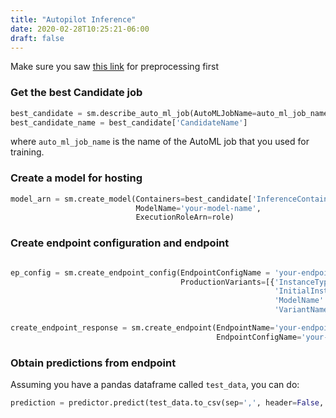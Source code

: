 ```yaml
---
title: "Autopilot Inference"
date: 2020-02-28T10:25:21-06:00
draft: false
---
```


Make sure you saw [this link](../../training/automl) for preprocessing first

### Get the best Candidate job

```python
best_candidate = sm.describe_auto_ml_job(AutoMLJobName=auto_ml_job_name)['BestCandidate']
best_candidate_name = best_candidate['CandidateName']
```

where ```auto_ml_job_name``` is the name of the AutoML job that you used for training.

### Create a model for hosting

```python
model_arn = sm.create_model(Containers=best_candidate['InferenceContainers'],
                            ModelName='your-model-name',
                            ExecutionRoleArn=role)
```

### Create endpoint configuration and endpoint

```python

ep_config = sm.create_endpoint_config(EndpointConfigName = 'your-endpoint-config-name',
                                      ProductionVariants=[{'InstanceType': 'ml.m5.2xlarge',
                                                           'InitialInstanceCount': 1,
                                                           'ModelName': 'your-model-name',
                                                           'VariantName': 'main'}])

create_endpoint_response = sm.create_endpoint(EndpointName='your-endpoint-name',
                                              EndpointConfigName='your-endpoint-config-name')
```

### Obtain predictions from endpoint

Assuming you have a pandas dataframe called ```test_data```, you can do:

```python
prediction = predictor.predict(test_data.to_csv(sep=',', header=False, index=False)).decode('utf-8')
```


